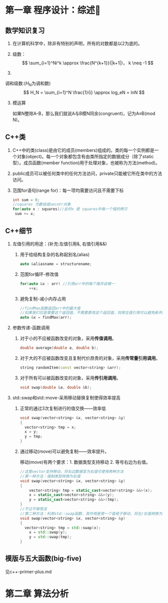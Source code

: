 # 第一章 程序设计：综述

## 数学知识复习

1. 在计算机科学中，除非有特别的声明，所有的对数都是以2为底的。

2. 级数： 
   $$
   \sum_{i=1}^Ni^k \approx \frac{N^{k+1}}{|k+1|}， k \neq -1
   $$

3. 

   调和级数:($H_N$为调和数)
$$
H_N = \sum_{i=1}^N \frac{1}{i} \approx log_eN = lnN
$$

3. 模运算

   如果N整除A-B，那么我们就说A与B模N同余(congruent)，记为A≡B(mod N)。

## C++类

1. C++中的类(class)是由它的成员(members)组成的。类的每一个实例都是一个对象(object)。每一个对象都包含有由类所指定的数据成分（除了static型）。成员函数(member function)用于处理对象，也被称为方法(method)。

2. public成员可以被任何类中的任何方法访问，private只能被它所在类中的方法访问。

3. 范围for语句(range for)：每一项均需要访问且不需要下标

   ```c++
   int sum = 0;
   //squares 为数组或vecotr对象
   for(auto x : squares)//此时x 是 squares中每一个值的拷贝
   	sum += x;
   ```

## C++细节

1. 左值引用的用途：(补充:左值引用&, 右值引用&&)

   1. 用于给结构复杂的名称起别名(alias)

      ```c++
      auto &aliasname = structurename;
      ```

   2. 范围for循环-修改值

      ```c++
      for(auto &x : arr) //引用arr中的每个值并自增一
          ++x;
      ```

   3. 避免复制-减小内存占用

      ```cpp
      //findMax函数返回arr中的最大值
      //如果我们仅是需要这个返回值，不需要更改这个返回值，则用左值引用可以避免新开辟一个空间x用来存储findMax的返回值
      auto &x = findMax(arr);
      ```

2. 参数传递-函数调用

   1. 对于小的不应被函数改变的对象，采用**传值调用**。

      ```cpp
      double average(double a, double b);
      ```

   2. 对于大的不应被函数改变且复制代价昂贵的对象，采用**传常量引用调用**。

      ```c++
      string randomItem(const vector<string> &arr);
      ```

   3. 对于所有可以被函数改变的对象，采用**传引用调用**。

      ```cpp
      void swap(double &a, double &b);
      ```

3. std::swap和std::move-采用移动替换复制使得效率提高

   1. 正常的通过3次复制进行的值交换——效率低

      ```c++
      void swap(vector<string> &x, vector<string> &y)
      {
      	vector<string> tmp = x;
      	x = y;
      	y = tmp;
      }
      ```

   2. 通过移动(move)可以避免复制——效率提升。

      移动(move)有两个要求：1. 数据类型支持移动 2. 等号右边为右值。

      ```cpp
      //这里vector支持移动，将右边数据变为右值可使用两种方法
      //第一种方法：强制类型转换为右值
      void swap(vector<string> &x, vector<string> &y)
      {
          vector<string> tmp = static_cast<vector<string> &&>(x);
          x = static_cast<vector<string> &&>(y);
          y = static_cast<vector<string> &&>(tmp);
      }
      //不过不够简洁
      //第二种方法：利用std::swap函数，其作用是使一个值易于移动，将左/右值转换为右值
      void swap(vector<string> &x, vector<string> &y)
      {
      	vector<string> tmp = std::swap(x);
          x = std::swap(y);
          y = std::swap(tmp);
      }
      ```



## 模版与五大函数(big-five)

见c++-primer-plus.md

# 第二章 算法分析

